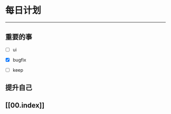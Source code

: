 
# 每日计划
---
## 重要的事

- [ ]  ui
- [x]  bugfix
- [ ]  keep



## 提升自己

  



## [[00.index]]










